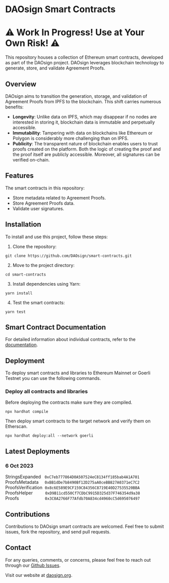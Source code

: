# DAOsign Smart Contracts

# ⚠️ Work In Progress! Use at Your Own Risk! ⚠️

This repository houses a collection of Ethereum smart contracts, developed as part of the DAOsign project. DAOsign leverages blockchain technology to generate, store, and validate Agreement Proofs.

## Overview

DAOsign aims to transition the generation, storage, and validation of Agreement Proofs from IPFS to the blockchain. This shift carries numerous benefits:

- **Longevity**: Unlike data on IPFS, which may disappear if no nodes are interested in storing it, blockchain data is immutable and perpetually accessible.
- **Immutability**: Tampering with data on blockchains like Ethereum or Polygon is considerably more challenging than on IPFS.
- **Publicity**: The transparent nature of blockchain enables users to trust proofs created on the platform. Both the logic of creating the proof and the proof itself are publicly accessible. Moreover, all signatures can be verified on-chain.

## Features

The smart contracts in this repository:

- Store metadata related to Agreement Proofs.
- Store Agreement Proofs data.
- Validate user signatures.

## Installation

To install and use this project, follow these steps:

1. Clone the repository:

```
git clone https://github.com/DAOsign/smart-contracts.git
```

2. Move to the project directory:

```
cd smart-contracts
```

3. Install dependencies using Yarn:

```
yarn install
```

4. Test the smart contracts:

```
yarn test
```

## Smart Contract Documentation

For detailed information about individual contracts, refer to the [documentation](./docs).

## Deployment

To deploy smart contracts and libraries to Ethereum Mainnet or Goerli Testnet you can use the following commands.

### Deploy all contracts and libraries

Before deploying the contracts make sure they are compiled.

```
npx hardhat compile
```

Then deploy smart contracts to the target network and verify them on Etherscan.

```
npx hardhat deploy:all --network goerli
```

## Latest Deployments

### 6 Oct 2023

StringsExpanded &nbsp;&nbsp;`0xC7eb777864D0A507524eC8134ff185bab4A1A701`<br>
ProofsMetadata &nbsp;&nbsp;&nbsp;&nbsp;`0xBB1dDe7b8490Bf12D275aA0ceBB827A0371eC7C2`<br>
ProofsVerification &nbsp;`0x8c6E589E9CF159C84356C8719E40D27535520BBA`<br>
ProofsHelper &nbsp;&nbsp;&nbsp;&nbsp;&nbsp;&nbsp;&nbsp;&nbsp;&nbsp;`0xD9B11cd550Cf7CDbC9915D325d37F746354d9a38`<br>
Proofs &nbsp;&nbsp;&nbsp;&nbsp;&nbsp;&nbsp;&nbsp;&nbsp;&nbsp;&nbsp;&nbsp;&nbsp;&nbsp;&nbsp;&nbsp;&nbsp;&nbsp;&nbsp;&nbsp;&nbsp;`0x3C0A2766F77Afdb70A834cd4960cC5d695076497`<br>

## Contributions

Contributions to DAOsign smart contracts are welcomed. Feel free to submit issues, fork the repository, and send pull requests.

## Contact

For any queries, comments, or concerns, please feel free to reach out through our [Github Issues](https://github.com/DAOsign/smart-contracts/issues).

Visit our website at [daosign.org](https://daosign.org/).
